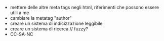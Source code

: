  - mettere delle altre meta tags negli html, riferimenti che possono essere utili a me
 - cambiare la metatag "author"
 - creare un sistema di indicizzazione leggibile
 - creare un sistema di ricerca // fuzzy?
 - CC-SA-NC
